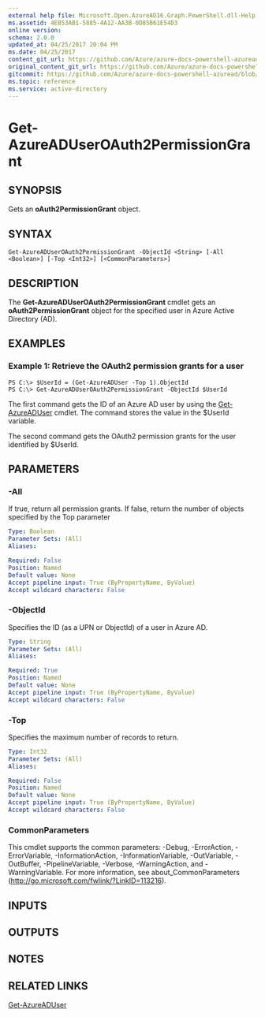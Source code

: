 ```yaml
---
external help file: Microsoft.Open.AzureAD16.Graph.PowerShell.dll-Help.xml
ms.assetid: 4E853AB1-5885-4A12-AA3B-0D85B61E54D3
online version:
schema: 2.0.0
updated_at: 04/25/2017 20:04 PM
ms.date: 04/25/2017
content_git_url: https://github.com/Azure/azure-docs-powershell-azuread/blob/QuasarSE-doc-1/Azure%20AD%20Cmdlets/AzureAD/v2preview/Get-AzureADUserOAuth2PermissionGrant.md
original_content_git_url: https://github.com/Azure/azure-docs-powershell-azuread/blob/QuasarSE-doc-1/Azure%20AD%20Cmdlets/AzureAD/v2preview/Get-AzureADUserOAuth2PermissionGrant.md
gitcommit: https://github.com/Azure/azure-docs-powershell-azuread/blob/c5cc449ee6e2b805fc85a9e05130b06b10899f67
ms.topic: reference
ms.service: active-directory
---
```


# Get-AzureADUserOAuth2PermissionGrant

## SYNOPSIS
Gets an **oAuth2PermissionGrant** object.

## SYNTAX

```
Get-AzureADUserOAuth2PermissionGrant -ObjectId <String> [-All <Boolean>] [-Top <Int32>] [<CommonParameters>]
```

## DESCRIPTION
The **Get-AzureADUserOAuth2PermissionGrant** cmdlet gets an **oAuth2PermissionGrant** object for the specified user in Azure Active Directory (AD).

## EXAMPLES

### Example 1: Retrieve the OAuth2 permission grants for a user
```
PS C:\> $UserId = (Get-AzureADUser -Top 1).ObjectId
PS C:\> Get-AzureADUserOAuth2PermissionGrant -ObjectId $UserId
```

The first command gets the ID of an Azure AD user by using the [Get-AzureADUser](./Get-AzureADUser.md) cmdlet. 
The command stores the value in the $UserId variable.

The second command gets the OAuth2 permission grants for the user identified by $UserId.
 

## PARAMETERS

### -All
If true, return all permission grants. If false, return the number of objects specified by the Top parameter

```yaml
Type: Boolean
Parameter Sets: (All)
Aliases: 

Required: False
Position: Named
Default value: None
Accept pipeline input: True (ByPropertyName, ByValue)
Accept wildcard characters: False
```

### -ObjectId
Specifies the ID (as a UPN or ObjectId) of a user in Azure AD. 

```yaml
Type: String
Parameter Sets: (All)
Aliases: 

Required: True
Position: Named
Default value: None
Accept pipeline input: True (ByPropertyName, ByValue)
Accept wildcard characters: False
```

### -Top
Specifies the maximum number of records to return.

```yaml
Type: Int32
Parameter Sets: (All)
Aliases: 

Required: False
Position: Named
Default value: None
Accept pipeline input: True (ByPropertyName, ByValue)
Accept wildcard characters: False
```

### CommonParameters
This cmdlet supports the common parameters: -Debug, -ErrorAction, -ErrorVariable, -InformationAction, -InformationVariable, -OutVariable, -OutBuffer, -PipelineVariable, -Verbose, -WarningAction, and -WarningVariable. For more information, see about_CommonParameters (http://go.microsoft.com/fwlink/?LinkID=113216).

## INPUTS

## OUTPUTS

## NOTES

## RELATED LINKS

[Get-AzureADUser](./Get-AzureADUser.md) 

